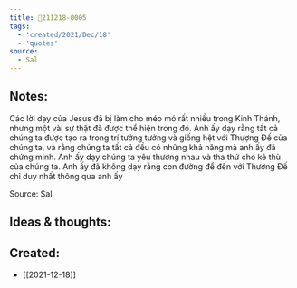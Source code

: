 ```yaml
---
title: 💬211218-0005
tags:
  - 'created/2021/Dec/18'
  - 'quotes'
source:
  - Sal
---
```


## Notes:
Các lời dạy của Jesus đã bị làm cho méo mó rất nhiều trong Kinh Thánh, nhưng một vài sự thật đã được thể hiện trong đó. Anh ấy dạy rằng tất cả chúng ta được tạo ra trong trí tưởng tưởng và giống hệt với Thượng Đế của chúng ta, và rằng chúng ta tất cả đều có những khả năng mà anh ấy đã chứng minh. Anh ấy dạy chúng ta yêu thương nhau và tha thứ cho kẻ thù của chúng ta. Anh ấy đã không dạy rằng con đường để đến với Thượng Đế chỉ duy nhất thông qua anh ấy

Source: Sal

## Ideas & thoughts:

## Created:
- [[2021-12-18]]

